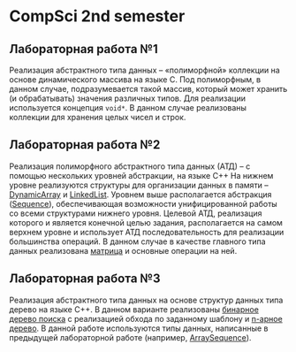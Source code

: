 # CompSci 2nd semester
## Лабораторная работа №1  
Реализация абстрактного типа данных – «полиморфной» коллекции на основе динамического массива на языке C. 
Под полиморфным, в данном случае, подразумевается такой массив, который может хранить (и обрабатывать) значения различных типов. 
Для реализации используется концепция `void*`.
В данном случае реализованы коллекции для хранения целых чисел и строк.
## Лабораторная работа №2
Реализация полиморфного абстрактного типа данных (АТД) – с помощью нескольких уровней абстракции, на языке С++ 
На нижнем уровне реализуются структуры для организации данных в памяти – [DynamicArray](Lab2%20Sequence/DynamicArray.h) и [LinkedList](Lab2%20Sequence/LinkedList.h). 
Уровнем выше располагается абстракция ([Sequence](Lab2%20Sequence/Sequence.h)), обеспечивающая возможности унифицированной работы со всеми структурами нижнего уровня. 
Целевой АТД, реализация которого и является конечной целью задания, располагается на самом верхнем уровне и использует АТД последовательность для реализации большинства операций. 
В данном случае в качестве главного типа данных реализована [матрица](Lab2%20Sequence/Matrix.h) и основные операции на ней.
## Лабораторная работа №3
Реализация абстрактного типа данных на основе структур данных типа дерево на языке C++. В данном варианте реализованы [бинарное дерево поиска](Lab3%20Trees/BinaryTree.h) с реализацией обхода по заданному шаблону и [n-арное дерево](Lab3%20Trees/NTree.h). 
В данной работе используются типы данных, написанные в предыдущей лабораторной работе (например, [ArraySequence](Lab3%20Trees/ArraySequence.h)).

